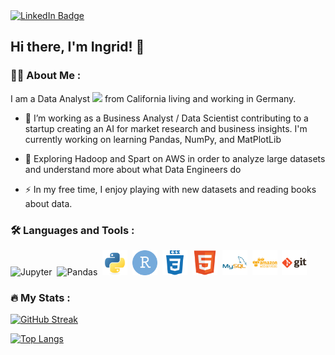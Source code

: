 <div id="badges">
  <a href="http://linkedin.com/in/ingridwstevens/">
    <img src="https://img.shields.io/badge/LinkedIn-blue?style=for-the-badge&logo=linkedin&logoColor=white" alt="LinkedIn Badge"/>
  </a>
</div>

## Hi there, I'm Ingrid! 👋




### :woman_technologist: About Me :


I am a Data Analyst <img src="https://media.giphy.com/media/WUlplcMpOCEmTGBtBW/giphy.gif" width="30"> from California living and working in Germany.

- :telescope: I’m working as a Business Analyst / Data Scientist contributing to a startup creating an AI for market research and business insights. I'm currently working on learning Pandas, NumPy, and MatPlotLib

- :seedling: Exploring Hadoop and Spart on AWS in order to analyze large datasets and understand more about what Data Engineers do

- :zap: In my free time, I enjoy playing with new datasets and reading books about data.


### :hammer_and_wrench: Languages and Tools :
<div>
  <img src="https://cdn.jsdelivr.net/gh/devicons/devicon/icons/jupyter/jupyter-plain-wordmark.svg" title="Jupyter" alt="Jupyter" width="40" height="40"/>&nbsp;
<img src="https://cdn.jsdelivr.net/gh/devicons/devicon/icons/pandas/pandas-original-wordmark.svg"
" title="Pandas" alt="Pandas" width="40" height="40"/>&nbsp;
  <img src="https://github.com/devicons/devicon/blob/master/icons/python/python-original.svg" title="Python" alt="Python" width="40" height="40"/>&nbsp;
  <img src="https://github.com/devicons/devicon/blob/master/icons/rstudio/rstudio-original.svg" title="R Studio" alt="R Studio" width="40" height="40"/>&nbsp;
  <img src="https://github.com/devicons/devicon/blob/master/icons/css3/css3-plain-wordmark.svg"  title="CSS3" alt="CSS" width="40" height="40"/>&nbsp;
  <img src="https://github.com/devicons/devicon/blob/master/icons/html5/html5-original.svg" title="HTML5" alt="HTML" width="40" height="40"/>&nbsp;
  <img src="https://github.com/devicons/devicon/blob/master/icons/mysql/mysql-original-wordmark.svg" title="MySQL"  alt="MySQL" width="40" height="40"/>&nbsp;
  <img src="https://github.com/devicons/devicon/blob/master/icons/amazonwebservices/amazonwebservices-plain-wordmark.svg" title="AWS" alt="AWS" width="40" height="40"/>&nbsp;
  <img src="https://github.com/devicons/devicon/blob/master/icons/git/git-original-wordmark.svg" title="Git" **alt="Git" width="40" height="40"/>
</div>



### :fire: My Stats :
[![GitHub Streak](http://github-readme-streak-stats.herokuapp.com?user=ingridstevens&theme=dark&background=000000)](https://git.io/streak-stats)


[![Top Langs](https://github-readme-stats.vercel.app/api/top-langs/?username=ingridstevens&layout=compact&theme=vision-friendly-dark)](https://github.com/anuraghazra/github-readme-stats)

